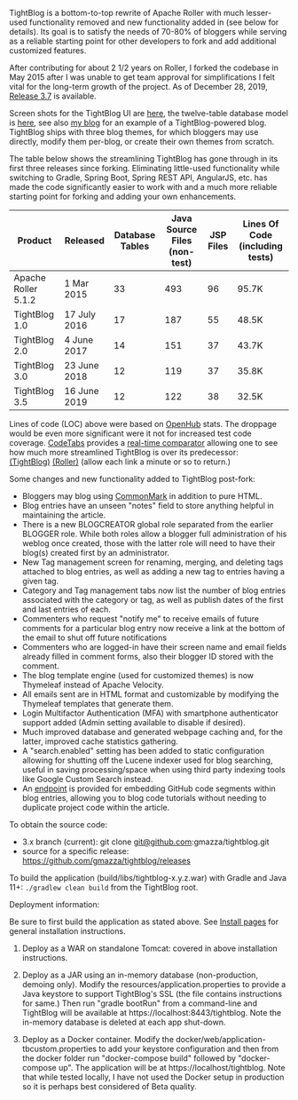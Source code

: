 TightBlog is a bottom-to-top rewrite of Apache Roller with much lesser-used functionality removed
and new functionality added in (see below for details).  Its goal is to satisfy the needs of 70-80% of bloggers while
serving as a reliable starting point for other developers to fork and add additional customized features.  

After contributing for about 2 1/2 years on Roller, I forked the codebase in May 2015 after I was unable to
get team approval for simplifications I felt vital for the long-term growth of the project.  As of December 28, 2019, 
<a href="https://github.com/gmazza/tightblog/releases">Release 3.7</a> is available.

Screen shots for the TightBlog UI are [here](https://github.com/gmazza/tightblog/wiki/Screenshots), the twelve-table database model is
[here](https://github.com/gmazza/tightblog/blob/master/etc/sqlgen/src/main/resources/createdb.vm), see also [my blog](https://glenmazza.net/blog/) for an example
of a TightBlog-powered blog.  TightBlog ships with three blog themes, for which bloggers may use directly, modify them per-blog, or create their own themes from scratch.

The table below shows the streamlining TightBlog has gone through in its first three releases since forking.  Eliminating
little-used functionality while switching to Gradle, Spring Boot, Spring REST API, AngularJS, etc. has made the code
significantly easier to work with and a much more reliable starting point for forking and adding your own enhancements.  

|Product|Released|Database Tables|Java Source Files (non-test)|JSP Files|Lines Of Code (including tests)|
|-----|-----|-----|-----|-----|-----|
|Apache Roller 5.1.2|1 Mar 2015|33|493|96|95.7K|
|TightBlog 1.0|17 July 2016|17|187|55|48.5K|
|TightBlog 2.0|4 June 2017|14|151|37|43.7K|
|TightBlog 3.0|23 June 2018|12|119|37|35.8K|
|TightBlog 3.5|16 June 2019|12|122|38|32.5K|

Lines of code (LOC) above were based on <a href="https://www.openhub.net/p/tightblog">OpenHub</a> stats.  The
droppage would be even more significant were it not for increased test code coverage. 
<a href="https://codetabs.com/">CodeTabs</a> provides a 
<a href="https://codetabs.com/count-loc/count-loc-online.html">real-time comparator</a> allowing one to see how much
more streamlined TightBlog is over its predecessor:  
<a href="https://api.codetabs.com/v1/loc?github=gmazza/tightblog">(TightBlog)</a>
<a href="https://api.codetabs.com/v1/loc?github=apache/roller">(Roller)</a> (allow each link a minute or so to return.)

Some changes and new functionality added to TightBlog post-fork:

* Bloggers may blog using <a href="http://commonmark.org/">CommonMark</a> in addition to pure HTML.
* Blog entries have an unseen "notes" field to store anything helpful in maintaining the article.
* There is a new BLOGCREATOR global role separated from the earlier BLOGGER role.  While both roles allow a blogger full administration of his weblog once created, those with the latter role will need to have their blog(s) created first by an administrator.   
* New Tag management screen for renaming, merging, and deleting tags attached to blog entries, as well as adding a new tag to entries having a given tag.
* Category and Tag management tabs now list the number of blog entries associated with the category or tag, as well as publish dates of the first and last entries of each.
* Commenters who request "notify me" to receive emails of future comments for a particular blog entry now receive a link at the bottom of the email to shut off future notifications
* Commenters who are logged-in have their screen name and email fields already filled in comment forms, also their blogger ID stored with the comment.
* The blog template engine (used for customized themes) is now Thymeleaf instead of Apache Velocity.
* All emails sent are in HTML format and customizable by modifying the Thymeleaf templates that generate them.
* Login Multifactor Authentication (MFA) with smartphone authenticator support added (Admin setting available to disable if desired).
* Much improved database and generated webpage caching and, for the latter, improved cache statistics gathering.
* A "search.enabled" setting has been added to static configuration allowing for shutting off the Lucene indexer used for blog searching, useful in saving processing/space when using third party indexing tools like Google Custom Search instead.
* An <a href="https://github.com/gmazza/tightblog/wiki/Embedding-GitHub-Source-in-blog-entries">endpoint</a> is provided for embedding GitHub code segments within blog entries, allowing you to blog code tutorials without needing to duplicate project code within the article.


To obtain the source code:
* 3.x branch (current): git clone git@github.com:gmazza/tightblog.git
* source for a specific release: https://github.com/gmazza/tightblog/releases

To build the application (build/libs/tightblog-x.y.z.war) with Gradle and Java 11+:
  `./gradlew clean build` from the TightBlog root.
  
Deployment information:

Be sure to first build the application as stated above.  See <a href="https://github.com/gmazza/tightblog/wiki">Install pages</a>
for general installation instructions.
 
1. Deploy as a WAR on standalone Tomcat: covered in above installation instructions.

1. Deploy as a JAR using an in-memory database (non-production, demoing only).  Modify the
resources/application.properties to provide a Java keystore to support TightBlog's SSL (the
file contains instructions for same.)  Then run "gradle bootRun" from a command-line
and TightBlog will be available at https://localhost:8443/tightblog.  Note the in-memory database
is deleted at each app shut-down.

1. Deploy as a Docker container.  Modify the docker/web/application-tbcustom.properties to 
add your keystore configuration and then from the docker folder run "docker-compose build"
followed by "docker-compose up".  The application will be at https://localhost/tightblog.
Note that while tested locally, I have not used the Docker setup in production so it is 
perhaps best considered of Beta quality.
